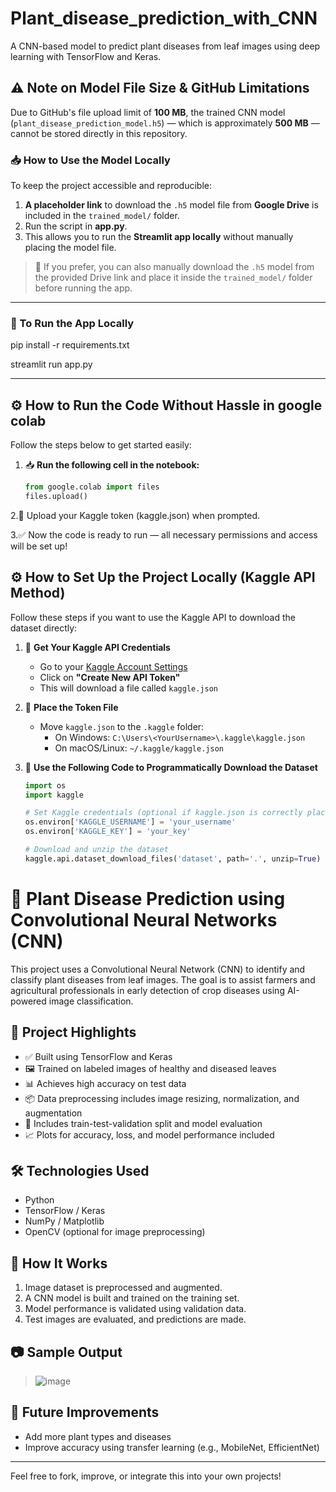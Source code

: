 # Plant_disease_prediction_with_CNN
A CNN-based model to predict plant diseases from leaf images using deep learning with TensorFlow and Keras.

## ⚠️ Note on Model File Size & GitHub Limitations

Due to GitHub's file upload limit of **100 MB**, the trained CNN model (`plant_disease_prediction_model.h5`) — which is approximately **500 MB** — cannot be stored directly in this repository.

### 📥 How to Use the Model Locally

To keep the project accessible and reproducible:

1. **A placeholder link** to download the `.h5` model file from **Google Drive** is included in the `trained_model/` folder.
2. Run the script in **app.py**.
3. This allows you to run the **Streamlit app locally** without manually placing the model file.

> 🔁 If you prefer, you can also manually download the `.h5` model from the provided Drive link and place it inside the `trained_model/` folder before running the app.

---

### 🚀 To Run the App Locally

pip install -r requirements.txt

streamlit run app.py

---

## ⚙️ How to Run the Code Without Hassle in google colab

Follow the steps below to get started easily:

1. 📥 **Run the following cell in the notebook:**

   ```python
   from google.colab import files
   files.upload()
2.🔐 Upload your Kaggle token (kaggle.json) when prompted.

3.✅ Now the code is ready to run — all necessary permissions and access will be set up!

## ⚙️ How to Set Up the Project Locally (Kaggle API Method)

Follow these steps if you want to use the Kaggle API to download the dataset directly:

1. 🔑 **Get Your Kaggle API Credentials**  
   - Go to your [Kaggle Account Settings](https://www.kaggle.com/account)
   - Click on **"Create New API Token"**
   - This will download a file called `kaggle.json`

2. 📁 **Place the Token File**  
   - Move `kaggle.json` to the `.kaggle` folder:
     - On Windows: `C:\Users\<YourUsername>\.kaggle\kaggle.json`
     - On macOS/Linux: `~/.kaggle/kaggle.json`

3. 🧠 **Use the Following Code to Programmatically Download the Dataset**

   ```python
   import os
   import kaggle

   # Set Kaggle credentials (optional if kaggle.json is correctly placed)
   os.environ['KAGGLE_USERNAME'] = 'your_username'
   os.environ['KAGGLE_KEY'] = 'your_key'

   # Download and unzip the dataset
   kaggle.api.dataset_download_files('dataset', path='.', unzip=True)


# 🌿 Plant Disease Prediction using Convolutional Neural Networks (CNN)

This project uses a Convolutional Neural Network (CNN) to identify and classify plant diseases from leaf images. The goal is to assist farmers and agricultural professionals in early detection of crop diseases using AI-powered image classification.

## 🧠 Project Highlights

- ✅ Built using TensorFlow and Keras
- 🖼️ Trained on labeled images of healthy and diseased leaves
- 📊 Achieves high accuracy on test data
- 📦 Data preprocessing includes image resizing, normalization, and augmentation
- 🧪 Includes train-test-validation split and model evaluation
- 📈 Plots for accuracy, loss, and model performance included


## 🛠️ Technologies Used

- Python
- TensorFlow / Keras
- NumPy / Matplotlib
- OpenCV (optional for image preprocessing)

## 📌 How It Works

1. Image dataset is preprocessed and augmented.
2. A CNN model is built and trained on the training set.
3. Model performance is validated using validation data.
4. Test images are evaluated, and predictions are made.

## 📷 Sample Output

> ![image](https://github.com/user-attachments/assets/0fd7ecc6-798e-4d52-8332-88ba49dca166)
> 


## 🚀 Future Improvements

- Add more plant types and diseases
- Improve accuracy using transfer learning (e.g., MobileNet, EfficientNet)

---

Feel free to fork, improve, or integrate this into your own projects!


